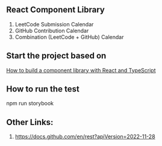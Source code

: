 ## React Component Library 
1. LeetCode Submission Calendar 
2. GitHub Contribution Calendar
3. Combination (LeetCode + GitHub) Calendar

## Start the project based on 
[How to build a component library with React and TypeScript](https://blog.logrocket.com/how-to-build-component-library-react-typescript/#integrating-storybook-into-library)

## How to run the test
npm run storybook

## Other Links: 
1. https://docs.github.com/en/rest?apiVersion=2022-11-28